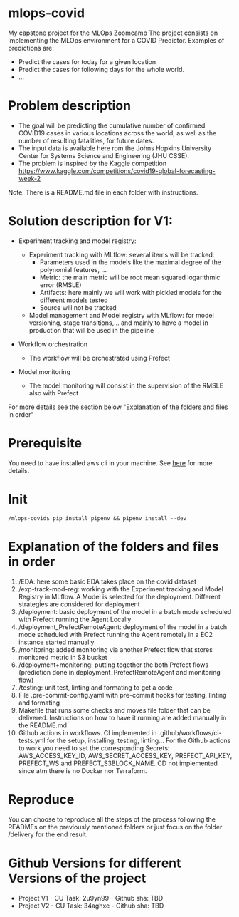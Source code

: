 # mlops-covid
My capstone project for the MLOps Zoomcamp
The project consists on implementing the MLOps environment for a COVID Predictor. Examples of predictions are:
- Predict the cases for today for a given location
- Predict the cases for following days for the whole world.
- ...

# Problem description
- The goal will be predicting the cumulative number of confirmed COVID19 cases in various locations across the world, as well as the number of resulting fatalities, for future dates. 
- The input data is available here rom the Johns Hopkins University Center for Systems Science and Engineering (JHU CSSE).
- The problem is inspired by the Kaggle competition https://www.kaggle.com/competitions/covid19-global-forecasting-week-2

Note: There is a README.md file in each folder with instructions.

# Solution description for V1: 
- Experiment tracking and model registry:
    - Experiment tracking with MLflow: several items will be tracked:
        - Parameters used in the models like the maximal degree of the polynomial features, ...
        - Metric: the main metric will be root mean squared logarithmic error (RMSLE)
        - Artifacts: here mainly we will work with pickled models for the different models tested
        - Source will not be tracked
    - Model management and Model registry with MLflow:  for model versioning, stage transitions,... and mainly to have a model in production that will be used in the pipeline

- Workflow orchestration
    - The workflow will be orchestrated using Prefect

- Model monitoring
    - The model monitoring will consist in the supervision of the RMSLE also with Prefect

For more details see the section below "Explanation of the folders and files in order"

# Prerequisite 
You need to have installed aws cli in your machine. See [here](https://docs.aws.amazon.com/cli/latest/userguide/getting-started-install.html) for more details.

# Init
```
/mlops-covid$ pip install pipenv && pipenv install --dev
```

# Explanation of the folders and files in order
1) /EDA: here some basic EDA takes place on the covid dataset
2) /exp-track-mod-reg: working with the Experiment tracking and Model Registry in MLflow. A Model is selected for the deployment. Different strategies are considered for deployment
3) /deployment: basic deployment of the model in a batch mode scheduled with Prefect running the Agent Locally
4) /deployment_PrefectRemoteAgent: deployment of the model in a batch mode scheduled with Prefect running the Agent remotely in a EC2 instance started manually
5) /monitoring: added monitoring via another Prefect flow that stores monitored metric in S3 bucket
6) /deployment+monitoring: putting together the both Prefect flows (prediction done in deployment_PrefectRemoteAgent and monitoring flow)
7) /testing: unit test, linting and formating to get a code
8) File .pre-commit-config.yaml with pre-commit hooks for testing, linting and formating
9) Makefile that runs some checks and moves file folder that can be delivered. Instructions on how to have it running are added manually in the README.md
10) Github actions in workflows. CI implemented in .github/workflows/ci-tests.yml for the setup, installing, testing, linting... For the Github actions to work you need to set the corresponding Secrets: AWS_ACCESS_KEY_ID, AWS_SECRET_ACCESS_KEY, PREFECT_API_KEY, PREFECT_WS and PREFECT_S3BLOCK_NAME. CD not implemented since atm there is no Docker nor Terraform.

# Reproduce
You can choose to reproduce all the steps of the process following the READMEs on the previously mentioned folders or just focus on the folder /delivery for the end result.

# Github Versions for different Versions of the project
- Project V1 - CU Task: 2u9yn99 - Github sha: TBD
- Project V2 - CU Task: 34aghxe - Github sha: TBD

